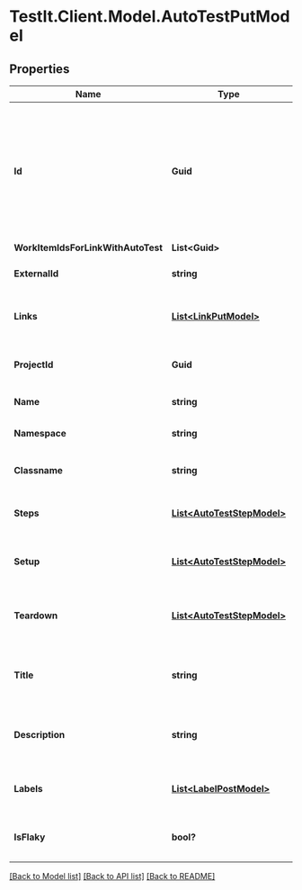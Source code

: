 # TestIt.Client.Model.AutoTestPutModel

## Properties

Name | Type | Description | Notes
------------ | ------------- | ------------- | -------------
**Id** | **Guid** | Used for search autotest. If value equals Guid mask filled with zeros, search will be executed using ExternalId | [optional] 
**WorkItemIdsForLinkWithAutoTest** | **List&lt;Guid&gt;** |  | [optional] 
**ExternalId** | **string** | External ID of the autotest | 
**Links** | [**List&lt;LinkPutModel&gt;**](LinkPutModel.md) | Collection of the autotest links | [optional] 
**ProjectId** | **Guid** | Unique ID of the autotest project | 
**Name** | **string** | Name of the autotest | 
**Namespace** | **string** | Name of the autotest namespace | [optional] 
**Classname** | **string** | Name of the autotest class | [optional] 
**Steps** | [**List&lt;AutoTestStepModel&gt;**](AutoTestStepModel.md) | Collection of the autotest steps | [optional] 
**Setup** | [**List&lt;AutoTestStepModel&gt;**](AutoTestStepModel.md) | Collection of the autotest setup steps | [optional] 
**Teardown** | [**List&lt;AutoTestStepModel&gt;**](AutoTestStepModel.md) | Collection of the autotest teardown steps | [optional] 
**Title** | **string** | Name of the autotest in autotest&#39;s card | [optional] 
**Description** | **string** | Description of the autotest in autotest&#39;s card | [optional] 
**Labels** | [**List&lt;LabelPostModel&gt;**](LabelPostModel.md) | Collection of the autotest labels | [optional] 
**IsFlaky** | **bool?** | Indicates if the autotest is marked as flaky | [optional] 

[[Back to Model list]](../README.md#documentation-for-models) [[Back to API list]](../README.md#documentation-for-api-endpoints) [[Back to README]](../README.md)

